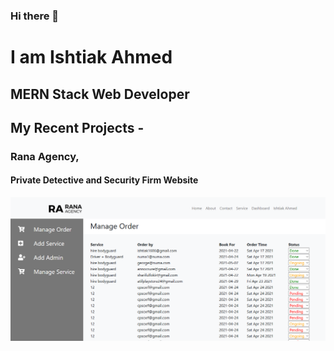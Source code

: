 ### Hi there 👋

# I am Ishtiak Ahmed
## MERN Stack Web Developer

## My Recent Projects -

### Rana Agency,
#### Private Detective and Security Firm Website
![Rana-Agency-Admin](https://raw.githubusercontent.com/ishtiak-ahmed/ishtiak-ahmed/main/rana-agency.png)

<!--
**ishtiak-ahmed/ishtiak-ahmed** is a ✨ _special_ ✨ repository because its `README.md` (this file) appears on your GitHub profile.

Here are some ideas to get you started:

- 🔭 I’m currently working on ...
- 🌱 I’m currently learning ...
- 👯 I’m looking to collaborate on ...
- 🤔 I’m looking for help with ...
- 💬 Ask me about ...
- 📫 How to reach me: ...
- 😄 Pronouns: ...
- ⚡ Fun fact: ...
-->
